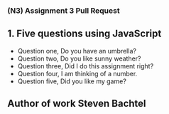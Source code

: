 ### (N3) Assignment 3 Pull Request

##  1. Five questions using JavaScript
- Question one, Do you have an umbrella?
- Question two, Do you like sunny weather?
- Question three, Did I do this assignment right?
- Question four, I am thinking of a number.
- Question five, Did you like my game?

## Author of work Steven Bachtel

